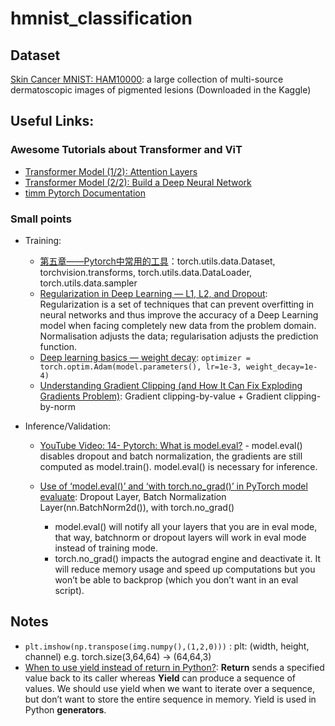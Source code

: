 # hmnist_classification

## Dataset

[Skin Cancer MNIST: HAM10000](https://www.kaggle.com/datasets/kmader/skin-cancer-mnist-ham10000): a large collection of multi-source dermatoscopic images of pigmented lesions (Downloaded in the Kaggle)

## Useful Links:

### Awesome Tutorials about Transformer and ViT

- [Transformer Model (1/2): Attention Layers](https://www.youtube.com/watch?v=FC8PziPmxnQ)
- [Transformer Model (2/2): Build a Deep Neural Network](https://www.youtube.com/watch?v=J4H6A4-dvhE)
- [timm Pytorch Documentation](https://rwightman.github.io/pytorch-image-models/)

### Small points

- Training:

  - [第五章——Pytorch中常用的工具](https://blog.csdn.net/zhenaoxi1077/article/details/80953227)：torch.utils.data.Dataset, torchvision.transforms, torch.utils.data.DataLoader, torch.utils.data.sampler
  - [Regularization in Deep Learning — L1, L2, and Dropout](https://towardsdatascience.com/regularization-in-deep-learning-l1-l2-and-dropout-377e75acc036#:~:text=Regularization%20is%20a%20set%20of,data%20from%20the%20problem%20domain.): Regularization is a set of techniques that can prevent overfitting in neural networks and thus improve the accuracy of a Deep Learning model when facing completely new data from the problem domain. Normalisation adjusts the data; regularisation adjusts the prediction function.
  - [Deep learning basics — weight decay](https://medium.com/analytics-vidhya/deep-learning-basics-weight-decay-3c68eb4344e9): ```optimizer = torch.optim.Adam(model.parameters(), lr=1e-3, weight_decay=1e-4)```
  - [Understanding Gradient Clipping (and How It Can Fix Exploding Gradients Problem)](https://neptune.ai/blog/understanding-gradient-clipping-and-how-it-can-fix-exploding-gradients-problem): Gradient clipping-by-value + Gradient clipping-by-norm
- Inference/Validation:

  - [YouTube Video: 14- Pytorch: What is model.eval?](https://www.youtube.com/watch?v=GzjRE3MUx6Q) - model.eval() disables dropout and batch normalization, the gradients are still computed as model.train(). model.eval() is necessary for inference.
  - [Use of ‘model.eval()’ and ‘with torch.no_grad()’ in PyTorch model evaluate](https://androidkt.com/use-of-model-eval-and-with-torch-no_grad-in-pytorch-model-evaluate/): Dropout Layer, Batch Normalization Layer(nn.BatchNorm2d()), with torch.no_grad()

    - model.eval() will notify all your layers that you are in eval mode, that way, batchnorm or dropout layers will work in eval mode instead of training mode.
    - torch.no_grad() impacts the autograd engine and deactivate it. It will reduce memory usage and speed up computations but you won’t be able to backprop (which you don’t want in an eval script).

## Notes
- ```plt.imshow(np.transpose(img.numpy(),(1,2,0)))``` : plt: (width, height, channel) e.g. torch.size(3,64,64) -> (64,64,3)
- [When to use yield instead of return in Python?](https://www.geeksforgeeks.org/use-yield-keyword-instead-return-keyword-python/): **Return** sends a specified value back to its caller whereas **Yield** can produce a sequence of values. We should use yield when we want to iterate over a sequence, but don’t want to store the entire sequence in memory. Yield is used in Python **generators**.
